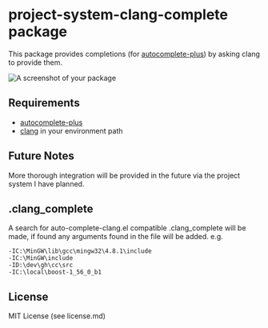 # project-system-clang-complete package

This package provides completions (for [autocomplete-plus](https://atom.io/packages/autocomplete-plus)) by asking clang to provide them.

![A screenshot of your package](https://f.cloud.github.com/assets/69169/2290250/c35d867a-a017-11e3-86be-cd7c5bf3ff9b.gif)

## Requirements

* [autocomplete-plus](https://atom.io/packages/autocomplete-plus)
* [clang](http://clang.llvm.org/) in your environment path

## Future Notes

More thorough integration will be provided in the future via the project system I have planned.

## .clang_complete

A search for auto-complete-clang.el compatible .clang_complete will be made, if found any arguments found in the file will be added. e.g.

    -IC:\MinGW\lib\gcc\mingw32\4.8.1\include
    -IC:\MinGW\include
    -ID:\dev\gh\cc\src
    -IC:\local\boost-1_56_0_b1

## License

MIT License (see license.md)
